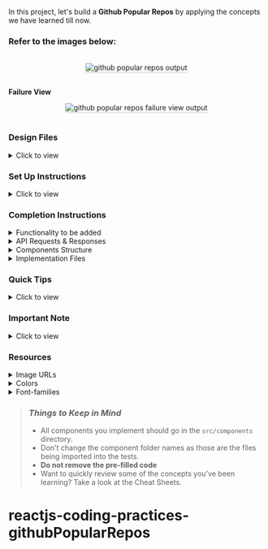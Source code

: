 In this project, let's build a **Github Popular Repos** by applying the concepts we have learned till now.

### Refer to the images below:

 <br/>
 <div style="text-align: center;">
     <img src="https://assets.ccbp.in/frontend/content/react-js/github-popular-repos-output.gif" alt="github popular repos output" style="max-width:70%;box-shadow:0 2.8px 2.2px rgba(0, 0, 0, 0.12)">
 </div>
 <br/>

**Failure View**

 <div style="text-align: center;">
     <img src="https://assets.ccbp.in/frontend/content/react-js/github-popular-repos-error-view-output.gif" alt="github popular repos failure view output" style="max-width:70%;box-shadow:0 2.8px 2.2px rgba(0, 0, 0, 0.12)">
 </div>
 <br/>

### Design Files

<details>
<summary>Click to view</summary>

- [Extra Small (Size < 576px) and Small (Size >= 576px)](https://assets.ccbp.in/frontend/content/react-js/github-repos-sm-outputs.png)
- [Medium (Size >= 768px), Large (Size >= 992px) and Extra Large (Size >= 1200px) - Success](https://assets.ccbp.in/frontend/content/react-js/github-repos-lg-success-output.png)
- [Medium (Size >= 768px), Large (Size >= 992px) and Extra Large (Size >= 1200px) - Loading](https://assets.ccbp.in/frontend/content/react-js/github-repos-lg-loading-output.png)
- [Medium (Size >= 768px), Large (Size >= 992px) and Extra Large (Size >= 1200px) - Failure](https://assets.ccbp.in/frontend/content/react-js/github-repos-error-view-lg-output.png)

</details>

### Set Up Instructions

<details>
<summary>Click to view</summary>

- Download dependencies by running `npm install`
- Start up the app using `npm start`
</details>

### Completion Instructions

<details>
<summary>Functionality to be added</summary>
<br/>

The app must have the following functionalities

- When the app is opened initially,

  - An HTTP GET request should be made to **githubReposApiUrl** with query parameter as `language` and its initial value as `ALL`
  - **_loader_** should be displayed while fetching the data
  - After the data is fetched successfully, display the repositories list received in the response

- When a language filter is active

  - An HTTP GET request should be made to the above-mentioned URL with the `id` of the active language
  - **_loader_** should be displayed while fetching the data
  - After the data is fetched successfully, display the repositories list received in the response

- The `GithubPopularRepos` component is provided with `languageFiltersData`. It consists of a list of language filter objects with the following properties in each language filter object

  |   Key    | Data Type |
  | :------: | :-------: |
  |    id    |  String   |
  | language |  String   |

</details>

<details>

<summary>API Requests & Responses</summary>
<br>

**githubReposApiUrl**

#### API: `https://apis.ccbp.in/popular-repos`

#### Example: `https://apis.ccbp.in/popular-repos?language=ALL`

#### Method: `GET`

#### Description:

Returns a response containing the list of repositories

#### Response

```json
{
  "popular_repos": [
    {
	  "name": "freeCodeCamp",
      "id": 28457823,
      "issues_count": 154,
      "forks_count": 26651,
      "stars_count": 331304,
      "avatar_url": "https://avatars.githubusercontent.com/u/9892522?v=4"
    },
      ...
  ],
}
```

</details>

<details>
<summary>Components Structure</summary>

<br/>
<div style="text-align: center;">
    <img src="https://assets.ccbp.in/frontend/content/react-js/github-popular-repos-component-breakdown-structure.png" alt="component-breakdown-structure" style="max-width:100%;box-shadow:0 2.8px 2.2px rgba(0, 0, 0, 0.12)">
</div>
<br/>

</details>

<details>
<summary>Implementation Files</summary>
<br/>

Use these files to complete the implementation:

- `src/components/GithubPopularRepos/index.js`
- `src/components/GithubPopularRepos/index.css`
- `src/components/LanguageFilterItem/index.js`
- `src/components/LanguageFilterItem/index.css`
- `src/components/RepositoryItem/index.js`
- `src/components/RepositoryItem/index.css`
</details>

### Quick Tips

<details close>
<summary>Click to view</summary>
<br>

- To display the animated loader, we need to import the `Loader` component using the below statement

  ```jsx
  import Loader from 'react-loader-spinner'
  ```

- In order to display the given animated loader, pass the `type` and `color` props to the `Loader` component with values as **ThreeDots** and **#0284c7**, respectively

  ```jsx
  <Loader type="ThreeDots" color="#0284c7" height={80} width={80} />
  ```

    <br/>  
  </details>

### Important Note

<details>
<summary>Click to view</summary>

<br/>

**The following instructions are required for the tests to pass**

- Wrap the `Loader` component with an HTML container element and add the `data-testid` attribute value as **loader** to it

  ```jsx
  <div data-testid="loader">
    <Loader type="ThreeDots" color="#0284c7" height={80} width={80} />
  </div>
  ```

</details>

### Resources

<details>
<summary>Image URLs</summary>

- [https://assets.ccbp.in/frontend/react-js/stars-count-img.png](https://assets.ccbp.in/frontend/react-js/stars-count-img.png) alt should be **stars**
- [https://assets.ccbp.in/frontend/react-js/forks-count-img.png](https://assets.ccbp.in/frontend/react-js/forks-count-img.png) alt should be **forks**
- [https://assets.ccbp.in/frontend/react-js/issues-count-img.png](https://assets.ccbp.in/frontend/react-js/issues-count-img.png) alt should be **open issues**
- [https://assets.ccbp.in/frontend/react-js/api-failure-view.png](https://assets.ccbp.in/frontend/react-js/api-failure-view.png) alt should be **failure view**

</details>

<details>
<summary>Colors</summary>

<br/>

<div style="background-color: #0284c7; width: 150px; padding: 10px; color: white">Hex: #0284c7</div>
<div style="background-color: #ffffff; width: 150px; padding: 10px; color: black">Hex: #ffffff</div>
<div style="background-color: #0f172a; width: 150px; padding: 10px; color: white">Hex: #0f172a</div>
<div style="background-color: #f8f8ff; width: 150px; padding: 10px; color: black">Hex: #f8f8ff</div>
<div style="background-color: #e73959; width: 150px; padding: 10px; color: white">Hex: #e73959</div>
<div style="background-color: #1e293b; width: 150px; padding: 10px; color: white">Hex: #1e293b</div>

</details>

<details>
<summary>Font-families</summary>

- Roboto
- Lobster

</details>

> ### _Things to Keep in Mind_
>
> - All components you implement should go in the `src/components` directory.
> - Don't change the component folder names as those are the files being imported into the tests.
> - **Do not remove the pre-filled code**
> - Want to quickly review some of the concepts you’ve been learning? Take a look at the Cheat Sheets.
# reactjs-coding-practices-githubPopularRepos
